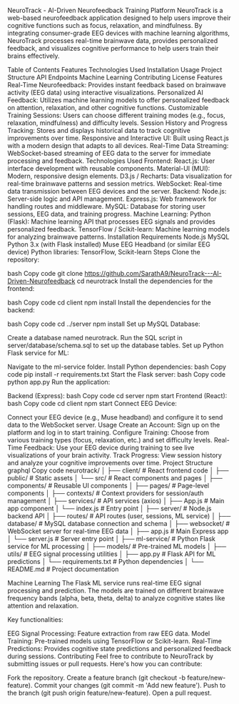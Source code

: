 NeuroTrack - AI-Driven Neurofeedback Training Platform
NeuroTrack is a web-based neurofeedback application designed to help users improve their cognitive functions such as focus, relaxation, and mindfulness. By integrating consumer-grade EEG devices with machine learning algorithms, NeuroTrack processes real-time brainwave data, provides personalized feedback, and visualizes cognitive performance to help users train their brains effectively.

Table of Contents
Features
Technologies Used
Installation
Usage
Project Structure
API Endpoints
Machine Learning
Contributing
License
Features
Real-Time Neurofeedback: Provides instant feedback based on brainwave activity (EEG data) using interactive visualizations.
Personalized AI Feedback: Utilizes machine learning models to offer personalized feedback on attention, relaxation, and other cognitive functions.
Customizable Training Sessions: Users can choose different training modes (e.g., focus, relaxation, mindfulness) and difficulty levels.
Session History and Progress Tracking: Stores and displays historical data to track cognitive improvements over time.
Responsive and Interactive UI: Built using React.js with a modern design that adapts to all devices.
Real-Time Data Streaming: WebSocket-based streaming of EEG data to the server for immediate processing and feedback.
Technologies Used
Frontend:
React.js: User interface development with reusable components.
Material-UI (MUI): Modern, responsive design elements.
D3.js / Recharts: Data visualization for real-time brainwave patterns and session metrics.
WebSocket: Real-time data transmission between EEG devices and the server.
Backend:
Node.js: Server-side logic and API management.
Express.js: Web framework for handling routes and middleware.
MySQL: Database for storing user sessions, EEG data, and training progress.
Machine Learning:
Python (Flask): Machine learning API that processes EEG signals and provides personalized feedback.
TensorFlow / Scikit-learn: Machine learning models for analyzing brainwave patterns.
Installation
Requirements
Node.js
MySQL
Python 3.x (with Flask installed)
Muse EEG Headband (or similar EEG device)
Python libraries: TensorFlow, Scikit-learn
Steps
Clone the repository:

bash
Copy code
git clone https://github.com/SarathA9/NeuroTrack---AI-Driven-Neurofeedback
cd neurotrack
Install the dependencies for the frontend:

bash
Copy code
cd client
npm install
Install the dependencies for the backend:

bash
Copy code
cd ../server
npm install
Set up MySQL Database:

Create a database named neurotrack.
Run the SQL script in server/database/schema.sql to set up the database tables.
Set up Python Flask service for ML:

Navigate to the ml-service folder.
Install Python dependencies:
bash
Copy code
pip install -r requirements.txt
Start the Flask server:
bash
Copy code
python app.py
Run the application:

Backend (Express):
bash
Copy code
cd server
npm start
Frontend (React):
bash
Copy code
cd client
npm start
Connect EEG Device:

Connect your EEG device (e.g., Muse headband) and configure it to send data to the WebSocket server.
Usage
Create an Account: Sign up on the platform and log in to start training.
Configure Training: Choose from various training types (focus, relaxation, etc.) and set difficulty levels.
Real-Time Feedback: Use your EEG device during training to see live visualizations of your brain activity.
Track Progress: View session history and analyze your cognitive improvements over time.
Project Structure
graphql
Copy code
neurotrack/
│
├── client/                     # React frontend code
│   ├── public/                 # Static assets
│   └── src/                    # React components and pages
│       ├── components/         # Reusable UI components
│       ├── pages/              # Page-level components
│       ├── contexts/           # Context providers for session/auth management
│       ├── services/           # API services (axios)
│       ├── App.js              # Main app component
│       └── index.js            # Entry point
│
├── server/                     # Node.js backend API
│   ├── routes/                 # API routes (user, sessions, ML service)
│   ├── database/               # MySQL database connection and schema
│   ├── websocket/              # WebSocket server for real-time EEG data
│   ├── app.js                  # Main Express app
│   └── server.js               # Server entry point
│
├── ml-service/                 # Python Flask service for ML processing
│   ├── models/                 # Pre-trained ML models
│   ├── utils/                  # EEG signal processing utilities
│   ├── app.py                  # Flask API for ML predictions
│   └── requirements.txt        # Python dependencies
│
└── README.md                   # Project documentation

Machine Learning
The Flask ML service runs real-time EEG signal processing and prediction. The models are trained on different brainwave frequency bands (alpha, beta, theta, delta) to analyze cognitive states like attention and relaxation.

Key functionalities:

EEG Signal Processing: Feature extraction from raw EEG data.
Model Training: Pre-trained models using TensorFlow or Scikit-learn.
Real-Time Predictions: Provides cognitive state predictions and personalized feedback during sessions.
Contributing
Feel free to contribute to NeuroTrack by submitting issues or pull requests. Here's how you can contribute:

Fork the repository.
Create a feature branch (git checkout -b feature/new-feature).
Commit your changes (git commit -m 'Add new feature').
Push to the branch (git push origin feature/new-feature).
Open a pull request.
